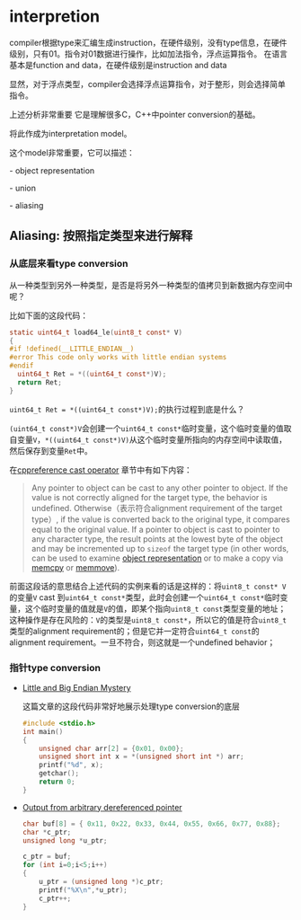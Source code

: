 # interpretion

compiler根据type来汇编生成instruction，在硬件级别，没有type信息，在硬件级别，只有01。指令对01数据进行操作，比如加法指令，浮点运算指令。 在语言基本是function and data，在硬件级别是instruction and data

显然，对于浮点类型，compiler会选择浮点运算指令，对于整形，则会选择简单指令。

上述分析非常重要 它是理解很多C，C++中pointer conversion的基础。

将此作成为interpretation model。

这个model非常重要，它可以描述：

\- object representation

\- union

\- aliasing



## Aliasing: 按照指定类型来进行解释



### 从底层来看type conversion

从一种类型到另外一种类型，是否是将另外一种类型的值拷贝到新数据内存空间中呢？


比如下面的这段代码：
```c
static uint64_t load64_le(uint8_t const* V)
{
#if !defined(__LITTLE_ENDIAN__)
#error This code only works with little endian systems
#endif
  uint64_t Ret = *((uint64_t const*)V);
  return Ret;
}
```
`uint64_t Ret = *((uint64_t const*)V);`的执行过程到底是什么？

`(uint64_t const*)V`会创建一个`uint64_t const*`临时变量，这个临时变量的值取自变量`V`，`*((uint64_t const*)V)`从这个临时变量所指向的内存空间中读取值，然后保存到变量`Ret`中。

在[cppreference cast operator](https://en.cppreference.com/w/c/language/cast) 章节中有如下内容：

> Any pointer to object can be cast to any other pointer to object. If the value is not correctly aligned for the target type, the behavior is undefined. Otherwise（表示符合alignment requirement of the target type）, if the value is converted back to the original type, it compares equal to the original value. If a pointer to object is cast to pointer to any character type, the result points at the lowest byte of the object and may be incremented up to `sizeof` the target type (in other words, can be used to examine [object representation](https://en.cppreference.com/w/c/language/object) or to make a copy via [memcpy](https://en.cppreference.com/w/c/string/byte/memcpy) or [memmove](https://en.cppreference.com/w/c/string/byte/memmove)).

前面这段话的意思结合上述代码的实例来看的话是这样的：将`uint8_t const* V`的变量`V` cast 到`uint64_t const*`类型，此时会创建一个`uint64_t const*`临时变量，这个临时变量的值就是`V`的值，即某个指向`uint8_t const`类型变量的地址；这种操作是存在风险的：`V`的类型是`uint8_t const*`，所以它的值是符合`uint8_t `类型的alignment requirement的；但是它并一定符合`uint64_t const`的alignment requirement。一旦不符合，则这就是一个undefined behavior；



###  指针type conversion

- [Little and Big Endian Mystery](https://www.geeksforgeeks.org/little-and-big-endian-mystery/)

  这篇文章的这段代码非常好地展示处理type conversion的底层

  ```c
  #include <stdio.h> 
  int main() 
  { 
      unsigned char arr[2] = {0x01, 0x00}; 
      unsigned short int x = *(unsigned short int *) arr; 
      printf("%d", x); 
      getchar(); 
      return 0; 
  } 
  ```

- [Output from arbitrary dereferenced pointer](https://stackoverflow.com/questions/12451230/output-from-arbitrary-dereferenced-pointer)

  ```c
  char buf[8] = { 0x11, 0x22, 0x33, 0x44, 0x55, 0x66, 0x77, 0x88};
  char *c_ptr;
  unsigned long *u_ptr;
  
  c_ptr = buf;
  for (int i=0;i<5;i++)
  {
      u_ptr = (unsigned long *)c_ptr;
      printf("%X\n",*u_ptr);
      c_ptr++;
  }
  ```

  